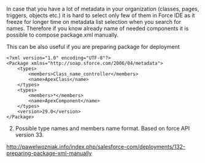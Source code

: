In case that you have a lot of metadata in your organization (classes, pages, triggers, objects etc.) it is hard to select only few of them in Force IDE as it freeze for longer time on metadata list selection when you search for names. Therefore if you know already name of needed components it is possible to compose package.xml manually. 

This can be also useful if you are preparing package for deployment
```
<?xml version="1.0" encoding="UTF-8"?>
<Package xmlns="http://soap.sforce.com/2006/04/metadata">
	<types>
		<members>Class_name_controller</members>
		<name>ApexClass</name>
	</types>
	<types>
		<members>*</members>
		<name>ApexComponent</name>
	</types>
	<version>29.0</version>
</Package>
```

2. Possible type names and members name format.
Based on force API version 33.

http://pawelwozniak.info/index.php/salesforce-com/deployments/132-preparing-package-xml-manually
